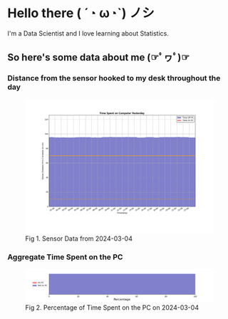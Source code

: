 
# Hello there ( ´◔ ω◔`) ノシ

I'm a Data Scientist and I love learning about Statistics.

## So here's some data about me (☞ﾟヮﾟ)☞


### Distance from the sensor hooked to my desk throughout the day
<figure>
  <picture>
    <source media="(prefers-color-scheme: dark)" srcset="Pi/readme/graphs/lineplot/dark-plot-2024-03-04.png">
    <source media="(prefers-color-scheme: light)" srcset="Pi/readme/graphs/lineplot/light-plot-2024-03-04.png">
    <img alt="Shows a black logo in light color mode and a white one in dark color mode." src="Pi/readme/graphs/lineplot/light-plot-2024-03-04.png">
  </picture>
  <figcaption>Fig 1. Sensor Data from 2024-03-04</figcaption>
</figure>



### Aggregate Time Spent on the PC
<figure>
  <picture>
    <source media="(prefers-color-scheme: dark)" srcset="Pi/readme/graphs/barplot/dark-plot-2024-03-04.png">
    <source media="(prefers-color-scheme: light)" srcset="Pi/readme/graphs/barplot/light-plot-2024-03-04.png">
    <img alt="Shows a black logo in light color mode and a white one in dark color mode." src="Pi/readme/graphs/barplot/light-plot-2024-03-04.png">
  </picture>
  <figcaption>Fig 2. Percentage of Time Spent on the PC on 2024-03-04</figcaption>
</figure>

